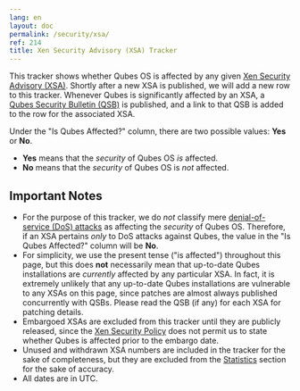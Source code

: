```yaml
---
lang: en
layout: doc
permalink: /security/xsa/
ref: 214
title: Xen Security Advisory (XSA) Tracker
---
```



This tracker shows whether Qubes OS is affected by any given [Xen Security Advisory (XSA)](https://xenbits.xen.org/xsa/).
Shortly after a new XSA is published, we will add a new row to this tracker.
Whenever Qubes is significantly affected by an XSA, a [Qubes Security Bulletin (QSB)](/security/bulletins/) is published, and a link to that QSB is added to the row for the associated XSA.

Under the "Is Qubes Affected?" column, there are two possible values: **Yes** or **No**.

* **Yes** means that the *security* of Qubes OS *is* affected.
* **No** means that the *security* of Qubes OS is *not* affected.

Important Notes
---------------

* For the purpose of this tracker, we do *not* classify mere [denial-of-service (DoS) attacks](https://en.wikipedia.org/wiki/Denial-of-service_attack) as affecting the *security* of Qubes OS.
  Therefore, if an XSA pertains *only* to DoS attacks against Qubes, the value in the "Is Qubes Affected?" column will be **No**.
* For simplicity, we use the present tense ("is affected") throughout this page, but this does **not** necessarily mean that up-to-date Qubes installations are *currently* affected by any particular XSA.
  In fact, it is extremely unlikely that any up-to-date Qubes installations are vulnerable to any XSAs on this page, since patches are almost always published concurrently with QSBs.
  Please read the QSB (if any) for each XSA for patching details.
* Embargoed XSAs are excluded from this tracker until they are publicly released, since the [Xen Security Policy](https://www.xenproject.org/security-policy.html) does not permit us to state whether Qubes is affected prior to the embargo date.
* Unused and withdrawn XSA numbers are included in the tracker for the sake of completeness, but they are excluded from the [Statistics](#statistics) section for the sake of accuracy.
* All dates are in UTC.


